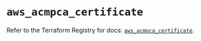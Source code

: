 # `aws_acmpca_certificate`

Refer to the Terraform Registry for docs: [`aws_acmpca_certificate`](https://registry.terraform.io/providers/hashicorp/aws/6.0.0/docs/resources/acmpca_certificate).
